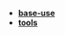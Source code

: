* [**base-use**](/System%20Release/mac/ipad/base-use/README)  
* [**tools**](/System%20Release/mac/ipad/tools/_navbar)  
